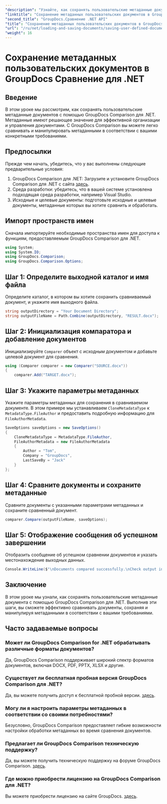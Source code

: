 ```yaml
---
"description": "Узнайте, как сохранять пользовательские метаданные документов с помощью GroupDocs Comparison для .NET. Легко сравнивайте и управляйте метаданными с помощью пошаговых инструкций."
"linktitle": "Сохранение метаданных пользовательских документов в GroupDocs Сравнение для .NET"
"second_title": "GroupDocs.Сравнение .NET API"
"title": "Сохранение метаданных пользовательских документов в GroupDocs Сравнение для .NET"
"url": "/ru/net/loading-and-saving-documents/saving-user-defined-document-metadata/"
"weight": 16
---
```


# Сохранение метаданных пользовательских документов в GroupDocs Сравнение для .NET

## Введение
В этом уроке мы рассмотрим, как сохранять пользовательские метаданные документов с помощью GroupDocs Comparison для .NET. Метаданные имеют решающее значение для эффективной организации и управления документами. С GroupDocs Comparison вы можете легко сравнивать и манипулировать метаданными в соответствии с вашими конкретными требованиями.
## Предпосылки
Прежде чем начать, убедитесь, что у вас выполнены следующие предварительные условия:
1. GroupDocs Comparison для .NET: Загрузите и установите GroupDocs Comparison для .NET с сайта [здесь](https://releases.groupdocs.com/comparison/net/).
2. Среда разработки: убедитесь, что в вашей системе установлена подходящая среда разработки, например Visual Studio.
3. Исходные и целевые документы: подготовьте исходные и целевые документы, метаданные которых вы хотите сравнить и обработать.

## Импорт пространств имен
Сначала импортируйте необходимые пространства имен для доступа к функциям, предоставляемым GroupDocs Comparison для .NET.
```csharp
using System;
using System.IO;
using GroupDocs.Comparison;
using GroupDocs.Comparison.Options;
```
## Шаг 1: Определите выходной каталог и имя файла
Определите каталог, в котором вы хотите сохранить сравниваемый документ, и укажите имя выходного файла.
```csharp
string outputDirectory = "Your Document Directory";
string outputFileName = Path.Combine(outputDirectory, "RESULT.docx");
```
## Шаг 2: Инициализация компаратора и добавление документов
Инициализируйте `Comparer` объект с исходным документом и добавьте целевой документ для сравнения.
```csharp
using (Comparer comparer = new Comparer("SOURCE.docx"))
{
    comparer.Add("TARGET.docx");
```
## Шаг 3: Укажите параметры метаданных
Укажите параметры метаданных для сохранения в сравниваемом документе. В этом примере мы устанавливаем `CloneMetadataType` к `MetadataType.FileAuthor` и предоставить подробную информацию для `FileAuthorMetadata`.
```csharp
SaveOptions saveOptions = new SaveOptions()
{
    CloneMetadataType = MetadataType.FileAuthor,
    FileAuthorMetadata = new FileAuthorMetadata
    {
        Author = "Tom",
        Company = "GroupDocs",
        LastSaveBy = "Jack"
    }
};
```
## Шаг 4: Сравните документы и сохраните метаданные
Сравните документы с указанными параметрами метаданных и сохраните сравненный документ.
```csharp
comparer.Compare(outputFileName, saveOptions);
```
## Шаг 5: Отображение сообщения об успешном завершении
Отобразить сообщение об успешном сравнении документов и указать местонахождение выходных данных.
```csharp
Console.WriteLine($"\nDocuments compared successfully.\nCheck output in {outputDirectory}.");
```

## Заключение
В этом уроке мы узнали, как сохранять пользовательские метаданные документа с помощью GroupDocs Comparison для .NET. Выполнив эти шаги, вы сможете эффективно сравнивать документы, сохраняя и манипулируя метаданными в соответствии с вашими требованиями.
## Часто задаваемые вопросы
### Может ли GroupDocs Comparison for .NET обрабатывать различные форматы документов?
Да, GroupDocs Comparison поддерживает широкий спектр форматов документов, включая DOCX, PDF, PPTX, XLSX и другие.
### Существует ли бесплатная пробная версия GroupDocs Comparison для .NET?
Да, вы можете получить доступ к бесплатной пробной версии. [здесь](https://releases.groupdocs.com/).
### Могу ли я настроить параметры метаданных в соответствии со своими потребностями?
Безусловно, GroupDocs Comparison предоставляет гибкие возможности настройки обработки метаданных во время сравнения документов.
### Предлагает ли GroupDocs Comparison техническую поддержку?
Да, вы можете получить техническую поддержку на форуме GroupDocs Comparison. [здесь](https://forum.groupdocs.com/c/comparison/12).
### Где можно приобрести лицензию на GroupDocs Comparison для .NET?
Вы можете приобрести лицензию на сайте GroupDocs. [здесь](https://purchase.groupdocs.com/buy).